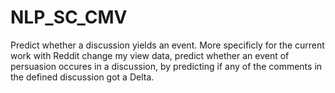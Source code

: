 # NLP_SC_CMV
Predict whether a discussion yields an event. More specificly for the current work with Reddit change my view data, predict whether an event of persuasion occures in a discussion, by predicting if any of the comments in the defined discussion got a Delta.
